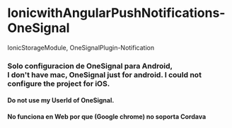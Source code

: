 # IonicwithAngularPushNotifications-OneSignal
IonicStorageModule, OneSignalPlugin-Notification

<h3>Solo configuracion de OneSignal para Android, <br> I don't have mac, OneSignal just for android. I could not configure the project for iOS.</h3>

<h4>Do not use my UserId of OneSignal.</h4>

<h4>No funciona en Web por que (Google chrome) no soporta Cordava</h4>
